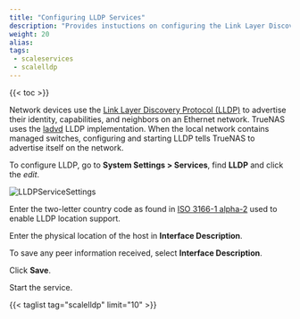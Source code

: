```yaml
---
title: "Configuring LLDP Services"
description: "Provides instuctions on configuring the Link Layer Discovery Protocol (LLDP) service."
weight: 20
alias: 
tags:
 - scaleservices
 - scalelldp
---
```



{{< toc >}}


Network devices use the [Link Layer Discovery Protocol (LLDP)](https://tools.ietf.org/html/rfc4957) to advertise their identity, capabilities, and neighbors on an Ethernet network.
TrueNAS uses the [ladvd](https://github.com/sspans/ladvd) LLDP implementation.
When the local network contains managed switches, configuring and starting LLDP tells TrueNAS to advertise itself on the network.

To configure LLDP, go to **System Settings > Services**, find **LLDP** and click the <i class="material-icons" aria-hidden="true">edit</i>.

![LLDPServiceSettings](/images/SCALE/22.02/LLDPServiceSettings.png "Services LLDP Settings")

Enter the two-letter country code as found in [ISO 3166-1 alpha-2](https://www.iso.org/obp/ui/) used to enable LLDP location support.

Enter the physical location of the host in **Interface Description**.

To save any peer information received, select **Interface Description**.

Click **Save**.

Start the service.

{{< taglist tag="scalelldp" limit="10" >}}
